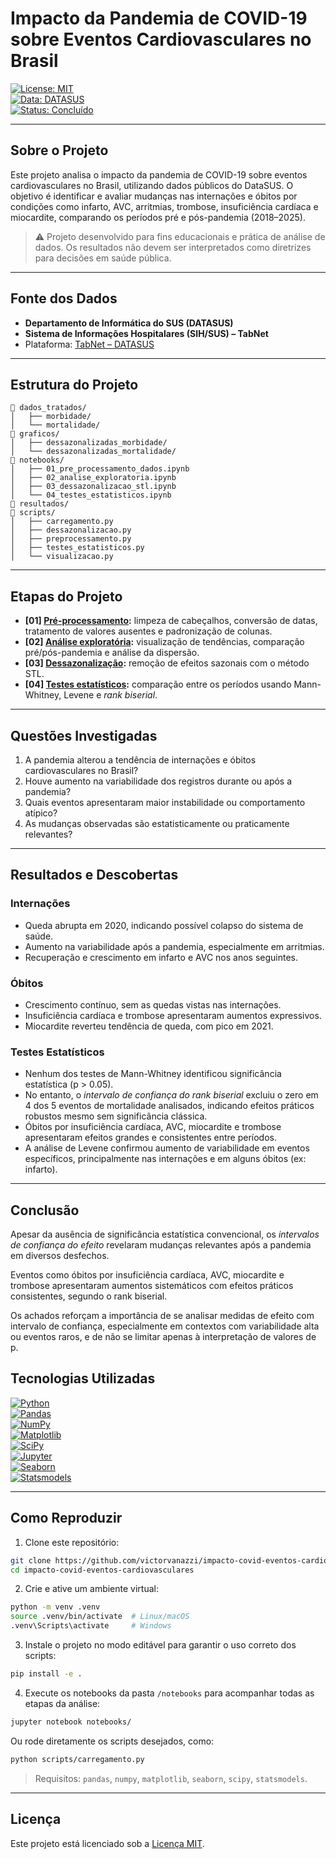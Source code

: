 
# Impacto da Pandemia de COVID-19 sobre Eventos Cardiovasculares no Brasil
[![License: MIT](https://img.shields.io/badge/License-MIT-yellow.svg)](https://opensource.org/licenses/MIT)  
[![Data: DATASUS](https://img.shields.io/badge/Data-DATASUS-blue)](https://datasus.saude.gov.br/)  
[![Status: Concluído](https://img.shields.io/badge/Status-Concluído-success)](https://github.com/username/repo)

---

## Sobre o Projeto

Este projeto analisa o impacto da pandemia de COVID-19 sobre eventos cardiovasculares no Brasil, utilizando dados públicos do DataSUS. O objetivo é identificar e avaliar mudanças nas internações e óbitos por condições como infarto, AVC, arritmias, trombose, insuficiência cardíaca e miocardite, comparando os períodos pré e pós-pandemia (2018–2025).

> ⚠️ Projeto desenvolvido para fins educacionais e prática de análise de dados. Os resultados não devem ser interpretados como diretrizes para decisões em saúde pública.

---

## Fonte dos Dados

- **Departamento de Informática do SUS (DATASUS)**  
- **Sistema de Informações Hospitalares (SIH/SUS) – TabNet**  
- Plataforma: [TabNet – DATASUS](http://tabnet.datasus.gov.br)

---

## Estrutura do Projeto

```
📁 dados_tratados/
│   ├── morbidade/
│   └── mortalidade/
📁 graficos/
│   ├── dessazonalizadas_morbidade/
│   └── dessazonalizadas_mortalidade/
📁 notebooks/
│   ├── 01_pre_processamento_dados.ipynb
│   ├── 02_analise_exploratoria.ipynb
│   ├── 03_dessazonalizacao_stl.ipynb
│   └── 04_testes_estatisticos.ipynb
📁 resultados/
📁 scripts/
│   ├── carregamento.py
│   ├── dessazonalizacao.py
│   ├── preprocessamento.py
│   ├── testes_estatisticos.py
│   └── visualizacao.py
```

---

## Etapas do Projeto

- **[01] [Pré-processamento](notebooks/01_pre_processamento_dados.ipynb):** limpeza de cabeçalhos, conversão de datas, tratamento de valores ausentes e padronização de colunas.  
- **[02] [Análise exploratória](notebooks/02_analise_exploratoria.ipynb):** visualização de tendências, comparação pré/pós-pandemia e análise da dispersão.  
- **[03] [Dessazonalização](notebooks/03_dessazonalizacao_stl.ipynb):** remoção de efeitos sazonais com o método STL.  
- **[04] [Testes estatísticos](notebooks/04_testes_estatisticos.ipynb):** comparação entre os períodos usando Mann-Whitney, Levene e *rank biserial*.

---

## Questões Investigadas

1. A pandemia alterou a tendência de internações e óbitos cardiovasculares no Brasil?
2. Houve aumento na variabilidade dos registros durante ou após a pandemia?
3. Quais eventos apresentaram maior instabilidade ou comportamento atípico?
4. As mudanças observadas são estatisticamente ou praticamente relevantes?

---

## Resultados e Descobertas

### Internações
- Queda abrupta em 2020, indicando possível colapso do sistema de saúde.
- Aumento na variabilidade após a pandemia, especialmente em arritmias.
- Recuperação e crescimento em infarto e AVC nos anos seguintes.

### Óbitos
- Crescimento contínuo, sem as quedas vistas nas internações.
- Insuficiência cardíaca e trombose apresentaram aumentos expressivos.
- Miocardite reverteu tendência de queda, com pico em 2021.

### Testes Estatísticos
- Nenhum dos testes de Mann-Whitney identificou significância estatística (p > 0.05).
- No entanto, o *intervalo de confiança do rank biserial* excluiu o zero em 4 dos 5 eventos de mortalidade analisados, indicando efeitos práticos robustos mesmo sem significância clássica.
- Óbitos por insuficiência cardíaca, AVC, miocardite e trombose apresentaram efeitos grandes e consistentes entre períodos.
- A análise de Levene confirmou aumento de variabilidade em eventos específicos, principalmente nas internações e em alguns óbitos (ex: infarto).

---

## Conclusão

Apesar da ausência de significância estatística convencional, os *intervalos de confiança do efeito* revelaram mudanças relevantes após a pandemia em diversos desfechos.

Eventos como óbitos por insuficiência cardíaca, AVC, miocardite e trombose apresentaram aumentos sistemáticos com efeitos práticos consistentes, segundo o rank biserial.

Os achados reforçam a importância de se analisar medidas de efeito com intervalo de confiança, especialmente em contextos com variabilidade alta ou eventos raros, e de não se limitar apenas à interpretação de valores de p.


## Tecnologias Utilizadas

[![Python](https://img.shields.io/badge/Python-3.9+-3776AB?style=flat-square&logo=python&logoColor=white)]()  
[![Pandas](https://img.shields.io/badge/Pandas-1.5.0+-150458?style=flat-square&logo=pandas&logoColor=white)]()  
[![NumPy](https://img.shields.io/badge/NumPy-1.23.0+-013243?style=flat-square&logo=numpy&logoColor=white)]()  
[![Matplotlib](https://img.shields.io/badge/Matplotlib-3.6.0+-3776AB?style=flat-square&logo=matplotlib&logoColor=white)]()  
[![SciPy](https://img.shields.io/badge/SciPy-1.9.0+-8CAAE6?style=flat-square&logo=scipy&logoColor=white)]()  
[![Jupyter](https://img.shields.io/badge/Jupyter-Notebook-F37626?style=flat-square&logo=jupyter&logoColor=white)]()  
[![Seaborn](https://img.shields.io/badge/Seaborn-0.12.0+-76B900?style=flat-square&logo=python&logoColor=white)]()  
[![Statsmodels](https://img.shields.io/badge/Statsmodels-0.13.0+-4B8BBE?style=flat-square&logo=python&logoColor=white)]()  

---

## Como Reproduzir

1. Clone este repositório:

```bash
git clone https://github.com/victorvanazzi/impacto-covid-eventos-cardiovasculares.git
cd impacto-covid-eventos-cardiovasculares
```

2. Crie e ative um ambiente virtual:

```bash
python -m venv .venv
source .venv/bin/activate  # Linux/macOS
.venv\Scripts\activate     # Windows
```

3. Instale o projeto no modo editável para garantir o uso correto dos scripts:

```bash
pip install -e .
```

4. Execute os notebooks da pasta `/notebooks` para acompanhar todas as etapas da análise:

```bash
jupyter notebook notebooks/
```

Ou rode diretamente os scripts desejados, como:

```bash
python scripts/carregamento.py
```

>  Requisitos: `pandas`, `numpy`, `matplotlib`, `seaborn`, `scipy`, `statsmodels`.

---

## Licença

Este projeto está licenciado sob a [Licença MIT](LICENSE).
